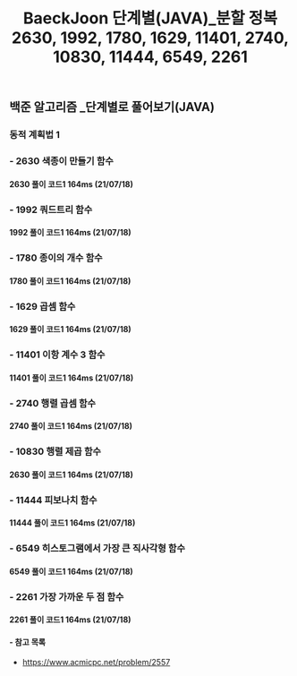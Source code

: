 ﻿---
layout: single
title: "BaeckJoon 단계별(JAVA)_분할 정복 2630, 1992, 1780, 1629, 11401, 2740, 10830, 11444, 6549, 2261"
read_time: true
categories: 
 - BaeckJoon 
tags: 
 - Algorithm
 - BaeckJoon 
last_modified_at: '2021-10-18 23:43:00 +0800'
toc: true
toc_sticky: true
toc_label: 목차
---
## 백준 알고리즘 _단계별로 풀어보기(JAVA)
### 동적 계획법 1
### - 2630 색종이 만들기 함수

#### 2630 풀이 코드1 164ms (21/07/18)
> 

### - 1992 쿼드트리 함수

#### 1992 풀이 코드1 164ms (21/07/18)
> 

### - 1780 종이의 개수 함수

#### 1780 풀이 코드1 164ms (21/07/18)
> 

### - 1629 곱셈 함수

#### 1629 풀이 코드1 164ms (21/07/18)
> 

### - 11401 이항 계수 3 함수

#### 11401 풀이 코드1 164ms (21/07/18)
> 

### - 2740 행렬 곱셈 함수

#### 2740 풀이 코드1 164ms (21/07/18)
> 

### - 10830 행렬 제곱 함수

#### 2630 풀이 코드1 164ms (21/07/18)
>

### - 11444 피보나치 함수

#### 11444 풀이 코드1 164ms (21/07/18)
>

### - 6549 히스토그램에서 가장 큰 직사각형 함수

#### 6549 풀이 코드1 164ms (21/07/18)
>

### - 2261 가장 가까운 두 점 함수

#### 2261 풀이 코드1 164ms (21/07/18)
>



#### - 참고 목록
- https://www.acmicpc.net/problem/2557
